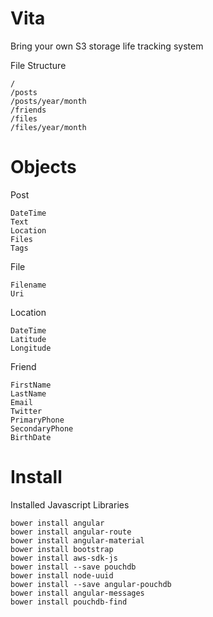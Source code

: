 # Vita
Bring your own S3 storage life tracking system


File Structure

    /
    /posts
    /posts/year/month
    /friends
    /files
    /files/year/month

# Objects
Post

    DateTime
    Text
    Location
    Files
    Tags


File

    Filename
    Uri



Location
    
    DateTime
    Latitude
    Longitude
    
    
Friend
    
    FirstName
    LastName
    Email
    Twitter
    PrimaryPhone
    SecondaryPhone    
    BirthDate
    



# Install
Installed Javascript Libraries

    bower install angular
    bower install angular-route
    bower install angular-material
    bower install bootstrap
    bower install aws-sdk-js
    bower install --save pouchdb
    bower install node-uuid
    bower install --save angular-pouchdb
    bower install angular-messages
    bower install pouchdb-find


